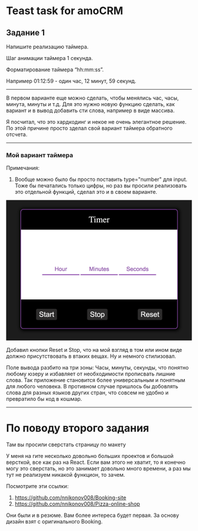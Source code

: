 # Teast task for amoCRM

## Задание 1

Напишите реализацию таймера.

Шаг анимации таймера 1 секунда.

Форматирование таймера “hh:mm:ss”.

Например 01:12:59 - один час, 12 минут, 59 секунд.

____

В первом варианте еще можно сделать, чтобы менялись час, часы, минута, минуты и т.д. Для это нужно новую функцию сделать, как вариант и в вывод добавить сти слова, например в виде массива.

Я посчитал, что это хардкодинг и некое не очень элегантное решение. По этой причине просто зделал свой вариант таймера обратного отсчета.
___
### Мой вариант таймера
Примечания:


1. Вообще можно было бы просто поставить type="number" для input. Тоже бы печатались только цифры, но раз вы просили реализовать это отдельной функций, сделал это и в своем варианте.

![](Screen/Screen.png)

Добавил кнопки Reset и Stop, что на мой взгляд в том или ином виде должно присутствовать в втаких вещах. Ну и немного стилизовал.

Поле вывода разбито на три зоны: Часы, минуты, секунды, что понятно любому юзеру и избавляет от необходимости прописвать лишние слова. Так приложение становится более универсальным и понятным для любого человека. В противном случае пришлось бы добовлять слова для разных языков других стран, что совсем не удобно и превратило бы код в кошмар.
___
#  По поводу второго задания
Там вы просили сверстать страницу по макету


У меня на гите несколько довольно больших проектов и большой версткой, все как раз на React. Если вам этого не хватит, то я конечно могу это сверстать, но это занимает довольно много времени, а раз мы тут не реализуем никакой функцион, то зачем.


Посмотрите эти ссылки:

1. https://github.com/nnikonov008/Booking-site
2. https://github.com/nnikonov008/Pizza-online-shop

Они были и в резюме. Вам более интереса будет первая. За основу дизайн взят с оригинального Booking.